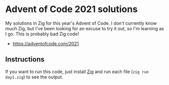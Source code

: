 # Advent of Code 2021 solutions

My solutions in Zig for this year's Advent of Code. I don't currently know much Zig, but I've been looking for an excuse to try it out, so I'm learning as I go. This is probably bad Zig code!

- https://adventofcode.com/2021


## Instructions

If you want to run this code, just install [Zig](https://ziglang.org) and run each file (`zig run day1.zig`) to see the output.